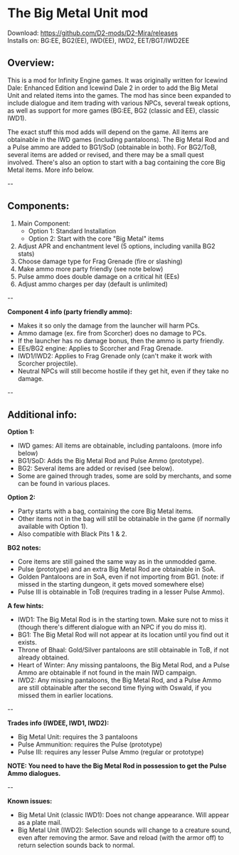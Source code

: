 # The Big Metal Unit mod
Download: https://github.com/D2-mods/D2-Mira/releases  
Installs on: BG:EE, BG2(EE), IWD(EE), IWD2, EET/BGT/IWD2EE


Overview:
-

This is a mod for Infinity Engine games. It was originally written for Icewind Dale: Enhanced Edition and Icewind Dale 2 in order to add the Big Metal Unit and related items into the games. The mod has since been expanded to include dialogue and item trading with various NPCs, several tweak options, as well as support for more games (BG:EE, BG2 (classic and EE), classic IWD1).

The exact stuff this mod adds will depend on the game. All items are obtainable in the IWD games (including pantaloons). The Big Metal Rod and a Pulse ammo are added to BG1/SoD (obtainable in both). For BG2/ToB, several items are added or revised, and there may be a small quest involved. There's also an option to start with a bag containing the core Big Metal items. More info below.

--

Components:
-

1. Main Component:
	- Option 1: Standard Installation
	- Option 2: Start with the core "Big Metal" items
2. Adjust APR and enchantment level (5 options, including vanilla BG2 stats)
3. Choose damage type for Frag Grenade (fire or slashing)
4. Make ammo more party friendly (see note below)
5. Pulse ammo does double damage on a critical hit (EEs)
6. Adjust ammo charges per day (default is unlimited)

--

**Component 4 info (party friendly ammo):**
- Makes it so only the damage from the launcher will harm PCs.
- Ammo damage (ex. fire from Scorcher) does no damage to PCs.
- If the launcher has no damage bonus, then the ammo is party friendly.
- EEs/BG2 engine: Applies to Scorcher and Frag Grenade.
- IWD1/IWD2: Applies to Frag Grenade only (can't make it work with Scorcher projectile).
- Neutral NPCs will still become hostile if they get hit, even if they take no damage.

--

Additional info:
-

**Option 1:**
- IWD games: All items are obtainable, including pantaloons. (more info below)
- BG1/SoD: Adds the Big Metal Rod and Pulse Ammo (prototype).
- BG2: Several items are added or revised (see below).
- Some are gained through trades, some are sold by merchants, and some can be found in various places.

**Option 2:**
- Party starts with a bag, containing the core Big Metal items. 
- Other items not in the bag will still be obtainable in the game (if normally available with Option 1). 
- Also compatible with Black Pits 1 & 2.

**BG2 notes:**
- Core items are still gained the same way as in the unmodded game.
- Pulse (prototype) and an extra Big Metal Rod are obtainable in SoA.
- Golden Pantaloons are in SoA, even if not importing from BG1. (note: if missed in the starting dungeon, it gets moved somewhere else)
- Pulse III is obtainable in ToB (requires trading in a lesser Pulse Ammo).

**A few hints:**
- IWD1: The Big Metal Rod is in the starting town. Make sure not to miss it (though there's different dialogue with an NPC if you do miss it).
- BG1: The Big Metal Rod will not appear at its location until you find out it exists.
- Throne of Bhaal: Gold/Silver pantaloons are still obtainable in ToB, if not already obtained.
- Heart of Winter: Any missing pantaloons, the Big Metal Rod, and a Pulse Ammo are obtainable if not found in the main IWD campaign.
- IWD2: Any missing pantaloons, the Big Metal Rod, and a Pulse Ammo are still obtainable after the second time flying with Oswald, if you missed them in earlier locations.

--

**Trades info (IWDEE, IWD1, IWD2):**
- Big Metal Unit: requires the 3 pantaloons
- Pulse Ammunition: requires the Pulse (prototype)
- Pulse III: requires any lesser Pulse Ammo (regular or prototype)

**NOTE: You need to have the Big Metal Rod in possession to get the Pulse Ammo dialogues.**

--

**Known issues:**
- Big Metal Unit (classic IWD1): Does not change appearance. Will appear as a plate mail.
- Big Metal Unit (IWD2): Selection sounds will change to a creature sound, even after removing the armor. Save and reload (with the armor off) to return selection sounds back to normal.
